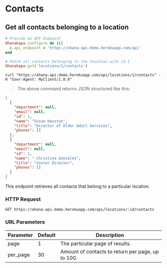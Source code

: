 # Contacts

## Get all contacts belonging to a location

```ruby
# Provide an API Endpoint
Ohanakapa.configure do |c|
  c.api_endpoint = 'https://ohana-api-demo.herokuapp.com/api'
end

# Fetch all contacts belonging to the location with id 1
Ohanakapa.get('locations/1/contacts')
```

```shell
curl "https://ohana-api-demo.herokuapp.com/api/locations/1/contacts" -H "User-Agent: MyClient/1.0.0"
```

> The above command returns JSON structured like this:

```json
[
  {
    "department": null,
    "email": null,
    "id": 1,
    "name": "Susan Houston",
    "title": "Director of Older Adult Services",
    "phones": []
  },
  {
    "department": null,
    "email": null,
    "id": 2,
    "name": " Christina Gonzalez",
    "title": "Center Director",
    "phones": []
  }
]
```

This endpoint retrieves all contacts that belong to a particular location.

### HTTP Request

`GET https://ohana-api-demo.herokuapp.com/api/locations/:id/contacts`

### URL Parameters

Parameter | Default | Description
--------- | ------- | -----------
page | 1 | The particular page of results.
per_page | 30 | Amount of contacts to return per page, up to 100.

